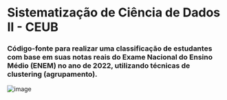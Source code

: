 # Sistematização de Ciência de Dados II - CEUB

### Código-fonte para realizar uma classificação de estudantes com base em suas notas reais do Exame Nacional do Ensino Médio (ENEM) no ano de 2022, utilizando técnicas de clustering (agrupamento).

![image](https://github.com/user-attachments/assets/fd9ed759-33f6-421a-8781-85099a6e925d)
